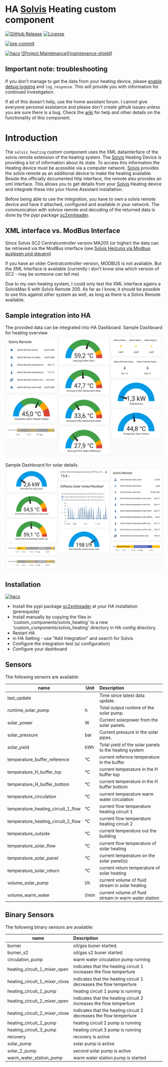 #  HA [Solvis](http://www.solvis.de) Heating custom component

[![GitHub Release][releases-shield]][releases]
[![License][license-shield]](LICENSE)

[![pre-commit][pre-commit-shield]][pre-commit]

[![hacs][hacsbadge]][hacs]
[![Project Maintenance][maintenance-shield]][user_profile]

## Important note: troubleshooting
If you don't manage to get the data from your heating device, please [enable debug logging](#debug-logging) and `log_response`. This will provide you with information for continued investigation. 

If all of this doesn't help, use the home assistant forum. I cannot give everyone personal assistance and please don't create github issues unless you are sure there is a bug.
Check the [wiki](https://github.com/Lurchi70/ha-solvis-heating/wiki) for help and other details on the functionality of this component.

# Introduction
The `solvis_heating` custom component uses the XML datainterface of the solvis remote extension of the heating system. 
The [Solvis](http://www.solvis.de) Heating Device is providing a lot of information about its state. To access this information the Heating device must be acessible via a computer network. [Solvis](http://www.solvis.de) provides the solvis remote as an additional device to make the heating available. Beside the officially documented http interface, the remote also provides an xml interface. 
This allows you to get details from your [Solvis](http://www.solvis.de) Heating device and integrate these into your Home Assistant installation.

Before being able to use the integration, you have to own a solvis remote device and have it attached, configured and available in your network. The communication with solvice remote and decoding of the returned data is done by the pypi package [sc2xmlreader](https://pypi.org/project/sc2xmlreader/). 

## XML interface vs. ModBus Interface
Since Solvis SC2 Centralcontroller version MA205 (or higher) the data can be retrieved via the ModBus interface (see [Solvis Heizung via Modbus auslesen und steuern](https://github.com/saruter/smarthome/blob/master/docs/projekte/solvis-heizung.md))

If you have an older Centralcontroller version, MODBUS is not available. But the XML Interface is available (currently i don't know sine which version of SC2 - may be someone can tell me)

Due to my own heating system, I could only test the XML interface agains a SolvisMax 6 with Solvis Remote 200. 
As far as I know, it should be possible to use this against other system as well, as long as there is a Solvis Remote available.
## Sample integration into HA
The provided data can be integrated into HA Dashboard. 
Sample Dashboard for heating overview 
![Sample Screenshot for integration into HA](screenshots/screenshot01.png)

Sample Dashboard for solar details 
![Sample Screenshot for details about solar](screenshots/screenshot02.png)

## Installation

[![hacs][hacsbadge]][hacs]
- Install the pypi package [sc2xmlreader](https://pypi.org/project/sc2xmlreader/) at your HA installation (prerequsite)
- Install manually by copying the files in 'custom_components/solvis_heating' to a new 'custom_components/solvis_heating' directory in HA config directory.
- Restart HA 
- in HA Setting - use "Add Integration" and search for Solvis
- Configure the integration test (ui configuration)
- Configure your dashboard

## Sensors
The following sensors are available:

| name                         | Unit   | Description   |
|------------------------------|--------|:-------------------------------------------|
| last_update                  |        | Time since latest data update.                |
| runtime_solar_pump           | h      | Total output runtime of the solar pump. |
| solar_power                  | W      | Current solarpower from the solar panels. |
| solar_pressure               | bar    | Current pressure in the solar pipes. |
| solar_yield                  | kWh    | Total yield of the solar panels to the heating system |
| temperature_buffer_reference | °C     | current refernce temperature in the buffer |
| temperature_H_buffer_top     | °C     | current temperature in the H buffer top |
| temperature_H_buffer_bottom  | °C     | current temperature in the H buffer bottom |
| temperature_circulation      | °C     | current temperature warm water circulation |
| temperature_heating_circuit_1_flow | °C     | current flow temperature heating circuit 1 |
| temperature_heating_circuit_2_flow | °C     | current flow temperature heating circuit 2 |
| temperature_outside          | °C     | current temperature out the building |
| temperature_solar_flow       | °C     | current flow temperature of solar heating  |
| temperature_solar_panel      | °C     | current temperature on the solar panel(s)  |
| temperature_solar_return     | °C     | current return temperature of solar heating  |
| volume_solar_pump            | l/h    | current volume of fluid stream in solar heating  |
| volume_warm_water            | l/min  | current volume of fluid stream in warm water station  |

## Binary Sensors
The following binary sensors are available:

| name                         | Description   |
|------------------------------|:-------------------------------------------|
| burner                       | oil/gas buner started. |
| burner_s2                    | oil/gas s2 buner started |
| circulation_pump             | warm water circulation pump running |
| heating_circuit_1_mixer_open | indicates that the heating circuit 1 increases the flow temperture |
| heating_circuit_1_mixer_close| indicates that the heating circuit 1 decreases the flow temperture |
| heating_circuit_1_pump       | heating circuit 1 pump is running |
| heating_circuit_2_mixer_open | indicates that the heating circuit 2 increases the flow temperture |
| heating_circuit_2_mixer_close| indicates that the heating circuit 2 decreases the flow temperture |
| heating_circuit_2_pump       | heating circuit 2 pump is running |
| heating_circuit_3_pump       | heating circuit 3 pump is running |
| recovery                     | recovery is active |
| solar_pump                   | solar pump is active |
| solar_2_pump                 | second solar pump is active |
| warm_water_station_pump      | warm water station pump is started |
  
[commits]: https://github.com/Lurchi70/ha-solvis-heating/commits/main
[hacs]: https://hacs.xyz
[hacsbadge]: https://img.shields.io/badge/HACS-Default-orange.svg?style=for-the-badge
[discord]: https://discord.gg/Qa5fW2R
[discord-shield]: https://img.shields.io/discord/330944238910963714.svg?style=for-the-badge
[license-shield]: https://img.shields.io/github/license/Lurchi70/ha-solvis-heating?style=for-the-badge
[pre-commit]: https://github.com/pre-commit/pre-commit
[pre-commit-shield]: https://img.shields.io/badge/pre--commit-enabled-brightgreen?style=for-the-badge
[releases-shield]: https://img.shields.io/github/release/Lurchi70/ha-solvis-heating.svg?style=for-the-badge
[releases]: https://github.com/Lurchi70/ha-solvis-heating/releases
[user_profile]: https://github.com/Lurchi70